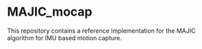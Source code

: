 # MAJIC_mocap
This repository contains a reference implementation for the MAJIC algorithm for IMU based motion capture.
